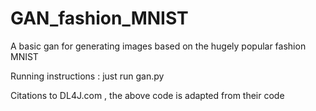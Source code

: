# GAN_fashion_MNIST
A basic gan for generating images based on the hugely popular fashion MNIST

Running instructions : just run gan.py

Citations to DL4J.com , the above code is adapted from their code
